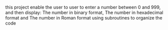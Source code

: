 this project enable the user to user to enter a number between 0 and 999, and then display: The number in binary format, The number in hexadecimal format and The number in Roman format using subroutines to organize the code
